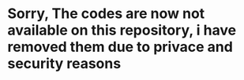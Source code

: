 # Sorry, The codes are now not available on this repository, i have removed them due to privace and security reasons
